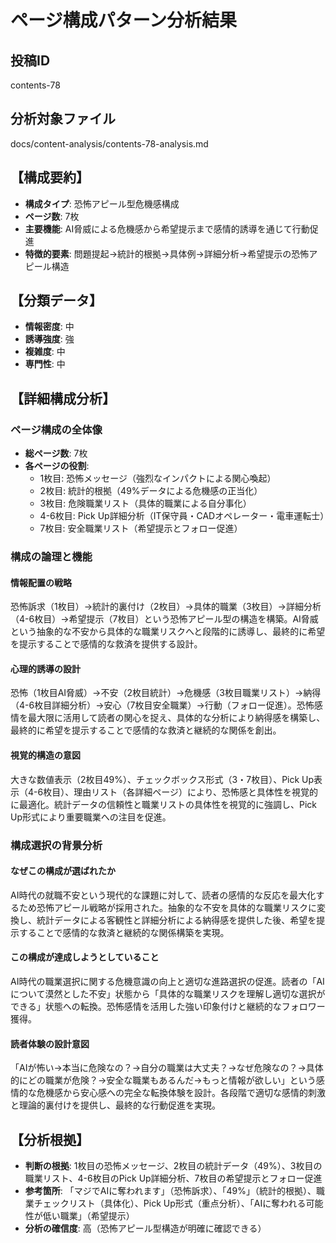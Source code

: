 # ページ構成パターン分析結果

## 投稿ID
contents-78

## 分析対象ファイル
docs/content-analysis/contents-78-analysis.md

## 【構成要約】
- **構成タイプ**: 恐怖アピール型危機感構成
- **ページ数**: 7枚
- **主要機能**: AI脅威による危機感から希望提示まで感情的誘導を通じて行動促進
- **特徴的要素**: 問題提起→統計的根拠→具体例→詳細分析→希望提示の恐怖アピール構造

## 【分類データ】
- **情報密度**: 中
- **誘導強度**: 強
- **複雑度**: 中
- **専門性**: 中

## 【詳細構成分析】

### ページ構成の全体像
- **総ページ数**: 7枚
- **各ページの役割**:
  - 1枚目: 恐怖メッセージ（強烈なインパクトによる関心喚起）
  - 2枚目: 統計的根拠（49%データによる危機感の正当化）
  - 3枚目: 危険職業リスト（具体的職業による自分事化）
  - 4-6枚目: Pick Up詳細分析（IT保守員・CADオペレーター・電車運転士）
  - 7枚目: 安全職業リスト（希望提示とフォロー促進）

### 構成の論理と機能

#### 情報配置の戦略
恐怖訴求（1枚目）→統計的裏付け（2枚目）→具体的職業（3枚目）→詳細分析（4-6枚目）→希望提示（7枚目）という恐怖アピール型の構造を構築。AI脅威という抽象的な不安から具体的な職業リスクへと段階的に誘導し、最終的に希望を提示することで感情的な救済を提供する設計。

#### 心理的誘導の設計
恐怖（1枚目AI脅威）→不安（2枚目統計）→危機感（3枚目職業リスト）→納得（4-6枚目詳細分析）→安心（7枚目安全職業）→行動（フォロー促進）。恐怖感情を最大限に活用して読者の関心を捉え、具体的な分析により納得感を構築し、最終的に希望を提示することで感情的な救済と継続的な関係を創出。

#### 視覚的構造の意図
大きな数値表示（2枚目49%）、チェックボックス形式（3・7枚目）、Pick Up表示（4-6枚目）、理由リスト（各詳細ページ）により、恐怖感と具体性を視覚的に最適化。統計データの信頼性と職業リストの具体性を視覚的に強調し、Pick Up形式により重要職業への注目を促進。

### 構成選択の背景分析

#### なぜこの構成が選ばれたか
AI時代の就職不安という現代的な課題に対して、読者の感情的な反応を最大化するため恐怖アピール戦略が採用された。抽象的な不安を具体的な職業リスクに変換し、統計データによる客観性と詳細分析による納得感を提供した後、希望を提示することで感情的な救済と継続的な関係構築を実現。

#### この構成が達成しようとしていること
AI時代の職業選択に関する危機意識の向上と適切な進路選択の促進。読者の「AIについて漠然とした不安」状態から「具体的な職業リスクを理解し適切な選択ができる」状態への転換。恐怖感情を活用した強い印象付けと継続的なフォロワー獲得。

#### 読者体験の設計意図
「AIが怖い→本当に危険なの？→自分の職業は大丈夫？→なぜ危険なの？→具体的にどの職業が危険？→安全な職業もあるんだ→もっと情報が欲しい」という感情的な危機感から安心感への完全な転換体験を設計。各段階で適切な感情的刺激と理論的裏付けを提供し、最終的な行動促進を実現。

## 【分析根拠】
- **判断の根拠**: 1枚目の恐怖メッセージ、2枚目の統計データ（49%）、3枚目の職業リスト、4-6枚目のPick Up詳細分析、7枚目の希望提示とフォロー促進
- **参考箇所**: 「マジでAIに奪われます」（恐怖訴求）、「49%」（統計的根拠）、職業チェックリスト（具体化）、Pick Up形式（重点分析）、「AIに奪われる可能性が低い職業」（希望提示）
- **分析の確信度**: 高（恐怖アピール型構造が明確に確認できる）
